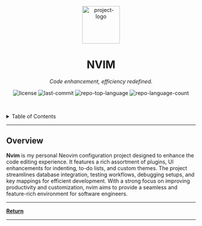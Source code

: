 <p align="center">
  <img src="https://preview.redd.it/i-made-a-neovim-icon-for-macos-download-link-in-comments-v0-w00sqfdjcvxa1.png?width=1024&format=png&auto=webp&s=99650e7810611084789c86c4554121929484dcb6" width="100" alt="project-logo">
</p>
<p align="center">
    <h1 align="center">NVIM</h1>
</p>
<p align="center">
    <em>Code enhancement, efficiency redefined.</em>
</p>
<p align="center">
	<img src="https://img.shields.io/github/license/Binary-Blade/nvim?style=default&logo=opensourceinitiative&logoColor=white&color=0080ff" alt="license">
	<img src="https://img.shields.io/github/last-commit/Binary-Blade/nvim?style=default&logo=git&logoColor=white&color=0080ff" alt="last-commit">
	<img src="https://img.shields.io/github/languages/top/Binary-Blade/nvim?style=default&color=0080ff" alt="repo-top-language">
	<img src="https://img.shields.io/github/languages/count/Binary-Blade/nvim?style=default&color=0080ff" alt="repo-language-count">
<p>
<p align="center">
	<!-- default option, no dependency badges. -->
</p>

<br><!-- TABLE OF CONTENTS -->
<details>
  <summary>Table of Contents</summary><br>

- [ Overview](#-overview)
- [ Features](#-features)
- [ Repository Structure](#-repository-structure)
- [ Modules](#-modules)
- [ Getting Started](#-getting-started)
  - [ Installation](#-installation)
  - [ Usage](#-usage)
  - [ Tests](#-tests)
- [ Project Roadmap](#-project-roadmap)
- [ Contributing](#-contributing)
- [ License](#-license)
- [ Acknowledgments](#-acknowledgments)
</details>
<hr>

##  Overview

**Nvim** is my personal Neovim configuration project designed to enhance the code editing experience. 
It features a rich assortment of plugins, UI enhancements for indenting, to-do lists, and custom themes. 
The project streamlines database integration, testing workflows, debugging setups, and key mappings for efficient development. 
With a strong focus on improving productivity and customization, nvim aims to provide a seamless and feature-rich environment for software engineers.

---

[**Return**](#-overview)

---
